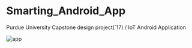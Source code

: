 # Smarting_Android_App
Purdue University Capstone design project(`17) / IoT Android Application

![app](https://user-images.githubusercontent.com/26498433/39347734-2d1940c0-4a2f-11e8-9edc-20c3973084f4.png)
